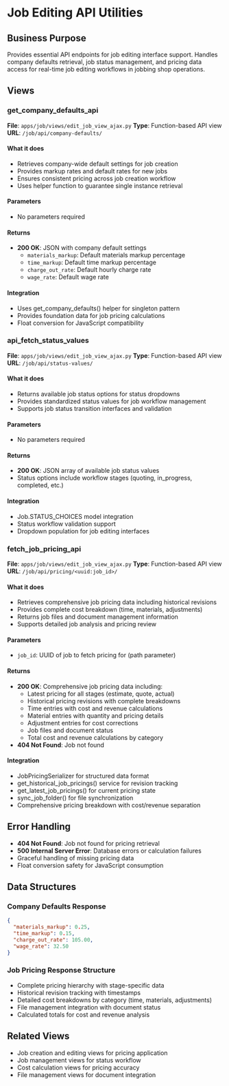# Job Editing API Utilities

## Business Purpose
Provides essential API endpoints for job editing interface support. Handles company defaults retrieval, job status management, and pricing data access for real-time job editing workflows in jobbing shop operations.

## Views

### get_company_defaults_api
**File**: `apps/job/views/edit_job_view_ajax.py`
**Type**: Function-based API view
**URL**: `/job/api/company-defaults/`

#### What it does
- Retrieves company-wide default settings for job creation
- Provides markup rates and default rates for new jobs
- Ensures consistent pricing across job creation workflow
- Uses helper function to guarantee single instance retrieval

#### Parameters
- No parameters required

#### Returns
- **200 OK**: JSON with company default settings
  - `materials_markup`: Default materials markup percentage
  - `time_markup`: Default time markup percentage
  - `charge_out_rate`: Default hourly charge rate
  - `wage_rate`: Default wage rate

#### Integration
- Uses get_company_defaults() helper for singleton pattern
- Provides foundation data for job pricing calculations
- Float conversion for JavaScript compatibility

### api_fetch_status_values
**File**: `apps/job/views/edit_job_view_ajax.py`
**Type**: Function-based API view
**URL**: `/job/api/status-values/`

#### What it does
- Returns available job status options for status dropdowns
- Provides standardized status values for job workflow management
- Supports job status transition interfaces and validation

#### Parameters
- No parameters required

#### Returns
- **200 OK**: JSON array of available job status values
- Status options include workflow stages (quoting, in_progress, completed, etc.)

#### Integration
- Job.STATUS_CHOICES model integration
- Status workflow validation support
- Dropdown population for job editing interfaces

### fetch_job_pricing_api
**File**: `apps/job/views/edit_job_view_ajax.py`
**Type**: Function-based API view
**URL**: `/job/api/pricing/<uuid:job_id>/`

#### What it does
- Retrieves comprehensive job pricing data including historical revisions
- Provides complete cost breakdown (time, materials, adjustments)
- Returns job files and document management information
- Supports detailed job analysis and pricing review

#### Parameters
- `job_id`: UUID of job to fetch pricing for (path parameter)

#### Returns
- **200 OK**: Comprehensive job pricing data including:
  - Latest pricing for all stages (estimate, quote, actual)
  - Historical pricing revisions with complete breakdowns
  - Time entries with cost and revenue calculations
  - Material entries with quantity and pricing details
  - Adjustment entries for cost corrections
  - Job files and document status
  - Total cost and revenue calculations by category
- **404 Not Found**: Job not found

#### Integration
- JobPricingSerializer for structured data format
- get_historical_job_pricings() service for revision tracking
- get_latest_job_pricings() for current pricing state
- sync_job_folder() for file synchronization
- Comprehensive pricing breakdown with cost/revenue separation

## Error Handling
- **404 Not Found**: Job not found for pricing retrieval
- **500 Internal Server Error**: Database errors or calculation failures
- Graceful handling of missing pricing data
- Float conversion safety for JavaScript consumption

## Data Structures

### Company Defaults Response
```json
{
  "materials_markup": 0.25,
  "time_markup": 0.15,
  "charge_out_rate": 105.00,
  "wage_rate": 32.50
}
```

### Job Pricing Response Structure
- Complete pricing hierarchy with stage-specific data
- Historical revision tracking with timestamps
- Detailed cost breakdowns by category (time, materials, adjustments)
- File management integration with document status
- Calculated totals for cost and revenue analysis

## Related Views
- Job creation and editing views for pricing application
- Job management views for status workflow
- Cost calculation views for pricing accuracy
- File management views for document integration
